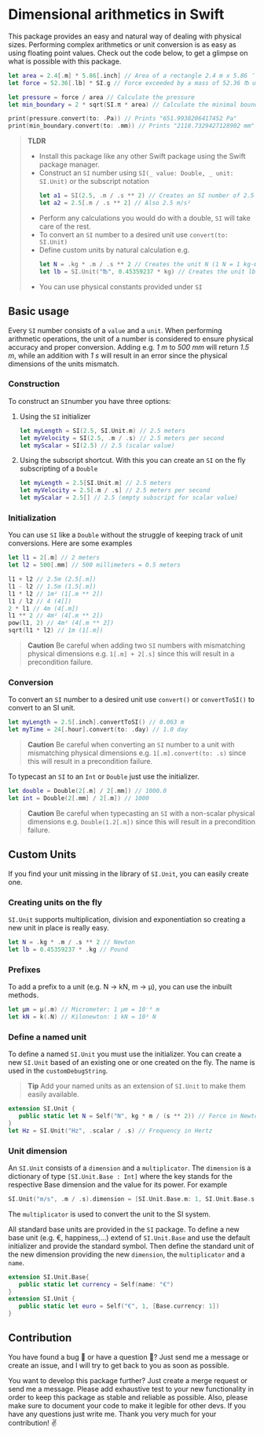 # Dimensional arithmetics in Swift

This package provides an easy and natural way of dealing with physical sizes. Performing complex arithmetics or unit conversion is as easy as using floating point values. Check out the code below, to get a glimpse on what is possible with this package.

```swift
let area = 2.4[.m] * 5.86[.inch] // Area of a rectangle 2.4 m x 5.86 ″
let force = 52.36[.lb] * SI.g // Force exceeded by a mass of 52.36 ℔ under gravity

let pressure = force / area // Calculate the pressure
let min_boundary = 2 * sqrt(SI.π * area) // Calculate the minimal boundary of the area

print(pressure.convert(to: .Pa)) // Prints "651.9938206417452 Pa"
print(min_boundary.convert(to: .mm)) // Prints "2118.7329427128902 mm"
```

> **TLDR**  
> - Install this package like any other Swift package using the Swift package manager.
> - Construct an ``SI`` number using ``SI(_ value: Double, _ unit: SI.Unit)`` or the subscript notation
>   ```swift
>   let a1 = SI(2.5, .m / .s ** 2) // Creates an SI number of 2.5 m/s²
>   let a2 = 2.5[.m / .s ** 2] // Also 2.5 m/s² 
>   ```
> - Perform any calculations you would do with a double, ``SI`` will take care of the rest.
> - To convert an ``SI`` number to a desired unit use ``convert(to: SI.Unit)``
> - Define custom units by natural calculation e.g.
>   ```swift
>   let N = .kg * .m / .s ** 2 // Creates the unit N (1 N = 1 kg·m/s²)
>   let lb = SI.Unit("℔", 0.45359237 * kg) // Creates the unit lb with the name "℔" and 1 ℔ = 0.45359237 kg
>   ```
> - You can use physical constants provided under ``SI``


## Basic usage

Every ``SI`` number consists of a ``value`` and a ``unit``. When performing arithmetic operations, the unit of a number is considered to ensure physical accuracy and proper conversion. Adding e.g. *1 m* to *500 mm* will return *1.5 m*, while an addition with *1 s* will result in an error since the physical dimensions of the units mismatch.

### Construction

To construct an ``SI``number you have three options:

1. Using the ``SI`` initializer
   ```swift
   let myLength = SI(2.5, SI.Unit.m) // 2.5 meters
   let myVelocity = SI(2.5, .m / .s) // 2.5 meters per second
   let myScalar = SI(2.5) // 2.5 (scalar value)
   ```
2. Using the subscript shortcut. With this you can create an ``SI`` on the fly subscripting of a ``Double``
   ```swift
   let myLength = 2.5[SI.Unit.m] // 2.5 meters
   let myVelocity = 2.5[.m / .s] // 2.5 meters per second
   let myScalar = 2.5[] // 2.5 (empty subscript for scalar value)
   ```

### Initialization

You can use ``SI`` like a ``Double`` without the struggle of keeping track of unit conversions. Here are some examples

```swift
let l1 = 2[.m] // 2 meters
let l2 = 500[.mm] // 500 millimeters = 0.5 meters

l1 + l2 // 2.5m (2.5[.m])
l1 - l2 // 1.5m (1.5[.m])
l1 * l2 // 1m² (1[.m ** 2])
l1 / l2 // 4 (4[])
2 * l1 // 4m (4[.m])
l1 ** 2 // 4m² (4[.m ** 2])
pow(l1, 2) // 4m² (4[.m ** 2])
sqrt(l1 * l2) // 1m (1[.m])
```

> **Caution** Be careful when adding two ``SI`` numbers with mismatching physical dimensions e.g. ``1[.m] + 2[.s]`` since this will result in a precondition failure.

### Conversion

To convert an ``SI`` number to a desired unit use ``convert()`` or ``convertToSI()`` to convert to an SI unit.

```swift
let myLength = 2.5[.inch].convertToSI() // 0.063 m
let myTime = 24[.hour].convert(to: .day) // 1.0 day
```

> **Caution** Be careful when converting an ``SI`` number to a unit with mismatching physical dimensions e.g. ``1[.m].convert(to: .s)`` since this will result in a precondition failure.

To typecast an ``SI`` to an ``Int`` or ``Double`` just use the initializer.

```swift
let double = Double(2[.m] / 2[.mm]) // 1000.0
let int = Double(2[.mm] / 2[.m]) // 1000
```

> **Caution** Be careful when typecasting an ``SI`` with a non-scalar physical dimensions e.g. ``Double(1.2[.m])`` since this will result in a precondition failure.

## Custom Units

If you find your unit missing in the library of ``SI.Unit``, you can easily create one.

### Creating units on the fly

``SI.Unit`` supports multiplication, division and exponentiation so creating a new unit in place is really easy. 

```swift
let N = .kg * .m / .s ** 2 // Newton
let lb = 0.45359237 * .kg // Pound
```

### Prefixes

To add a prefix to a unit (e.g. N → kN, m → μ), you can use the inbuilt methods.
```swift
let μm = μ(.m) // Micrometer: 1 μm = 10⁻⁶ m
let kN = k(.N) // Kilonewton: 1 kN = 10³ N
```

### Define a named unit

To define a named ``SI.Unit`` you must use the initializer. You can create a new ``SI.Unit`` based of an existing one or one created on the fly. The name is used in the ``customDebugString``.

> **Tip** Add your named units as an extension of ``SI.Unit`` to make them easily available.

```swift
extension SI.Unit {
   public static let N = Self("N", kg * m / (s ** 2)) // Force in Newton
}
let Hz = SI.Unit("Hz", .scalar / .s) // Frequency in Hertz
```

### Unit dimension

An ``SI.Unit`` consists of a ``dimension`` and a ``multiplicator``. The ``dimension`` is a dictionary of type ``[SI.Unit.Base : Int]`` where the key stands for the respective Base dimension and the value for its power. For example
```swift
SI.Unit("m/s", .m / .s).dimension = [SI.Unit.Base.m: 1, SI.Unit.Base.s: -1]
```
The ``multiplicator`` is used to convert the unit to the SI system.

All standard base units are provided in the ``SI`` package. To define a new base unit (e.g. €, happiness,...) extend of ``SI.Unit.Base`` and use the default initializer and provide the standard symbol. Then define the standard unit of the new dimension providing the new ``dimension``, the ``multiplicator`` and a ``name``.
```swift
extension SI.Unit.Base{
   public static let currency = Self(name: "€")
}
extension SI.Unit {
   public static let euro = Self("€", 1, [Base.currency: 1])
}
```


## Contribution

You have found a bug 🐞 or have a question 🤔? Just send me a message or create an issue, and I will try to get back to you as soon as possible. 

You want to develop this package further? Just create a merge request or send me a message. Please add exhaustive test to your new functionality in order to keep this package as stable and reliable as possible. Also, please make sure to document your code to make it legible for other devs. If you have any questions just write me. Thank you very much for your contribution! ✌️
